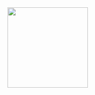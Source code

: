 <div align="center">
  <img align="center" height="180px" style="float: left" src="https://github-readme-stats.vercel.app/api/top-langs/?username=stephencurry300728&layout=compact&theme=algolia" />
</div>
